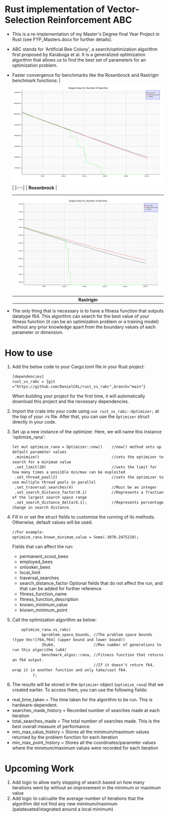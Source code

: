 # Rust implementation of Vector-Selection Reinforcement ABC 

- This is a re-implementation of my Master's Degree final Year Project in Rust (see FYP_Masters.docx for further details).

- ABC stands for 'Artificial Bee Colony', a search/optimization algorithm first proposed by Karaboga et al. It is a generalized optimization algorithm that allows us to find the best set of parameters for an optimization problem.

- Faster convergence for benchmarks like the Rosenbrock and Rastrigin benchmark functions:
  | ![Rosenbrock!](results/rosenbrock_results.svg) |
  |:--:| 
  | **Rosenbrock** |

  | ![Rastrigin!](results/rastrigin_results.svg) |
  |:--:| 
  | **Rastrigin** |

- The only thing that is necessary is to have a fitness function that outputs datatype f64. This algorithm can search for the best value of your fitness function (it can be an optimization problem or a training model) without any prior knowledge apart from the boundary values of each parameter or dimension.

# How to use
1. Add the below code to your Cargo.toml file in your Rust project:

       [dependencies]
       rust_vs_rabc = {git ="https://github.com/DanielCKL/rust_vs_rabc",branch="main"}

   When building your project for the first time, it will automatically download this project and the necessary dependencies.
3. Import the crate into your code using `use rust_vs_rabc::Optimizer;` at the top of your .rs file. After that, you can use the `Optimizer` struct directly in your code.
4. Set up a new instance of the optimizer. Here, we will name this instance 'optimize_rana':
   
       let mut optimize_rana = Optimizer::new()    //new() method sets up default parameter values
        .minimize()                                //sets the optimizer to search for a minimum value
        .set_limit(20)                             //sets the limit for how many times a possible min/max can be exploited
        .set_thread_pool(2)                        //sets the optimizer to use multiple thread pools in parallel
        .set_traversal_searches(4)                 //Must be an integer 
        .set_search_distance_factor(0.1)           //Represents a fraction of the largest search space range
        .set_search_distance_delta(0.1);           //Represents percentage change in search distance.
   
5. Fill in or set the struct fields to customize the running of its methods. Otherwise, default values will be used.
  
       //For example:
       optimize_rana.known_minimum_value = Some(-3070.2475210);
   
   Fields that can affect the run:
   - permanent_scout_bees
   - employed_bees
   - onlooker_bees
   - local_limit
   - traversal_searches
   - search_distance_factor
   Optional fields that do not affect the run, and that can be added for further reference
   - fitness_function_name
   - fitness_function_description
   - known_minimum_value
   - known_minimum_point
7. Call the optimization algorithm as below:

           optimize_rana.vs_rabc(
                    &problem_space_bounds, //The problem space bounds (type Vec![f64,f64] (upper bound and lower bound))
                    35u64,                 //Max number of generations to run this algorithm (u64)
                    benchmark_algos::rana, //Fitness function that returns an f64 output.
                                           //If it doesn't return f64, wrap it in another function and only take/cast f64.
                );
   
9. The results will be stored in the `Optimizer` object (`optimize_rana`) that we created earlier. To access them, you can use the following fields:
- real_time_taken        = The time taken for the algorithm to be run. This is hardware-dependent.
- searches_made_history  = Recorded number of searches made at each iteration
- total_searches_made    = The total number of searches made. This is the best overall measure of performance.
- min_max_value_history  = Stores all the minimum/maximum values returned by the problem function for each iteration
- min_max_point_history  = Stores all the coordinates/parameter values where the minimum/maximum values were recorded for each iteration

# Upcoming Work
1. Add logic to allow early stopping of search based on how many iterations went by without an improvement in the minimum or maximum value
2. Add logic to calcualte the average number of iterations that the algorithm did not find any new minimum/maximum (palateuated/stagnated around a local minimum)
